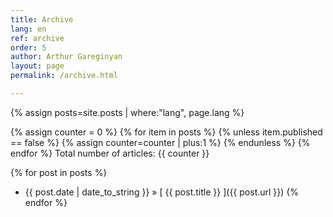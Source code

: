 ```yaml
---
title: Archive
lang: en
ref: archive
order: 5
author: Arthur Gareginyan
layout: page
permalink: /archive.html

---
```


{% assign posts=site.posts | where:"lang", page.lang %}

{% assign counter = 0 %}
{% for item in posts %}
	{% unless item.published == false %}
		{% assign counter=counter | plus:1 %}
	{% endunless %}
{% endfor %}
Total number of articles: {{ counter }}

{% for post in posts %}
  * {{ post.date | date_to_string }} &raquo; [ {{ post.title }} ]({{ post.url }})
{% endfor %}
